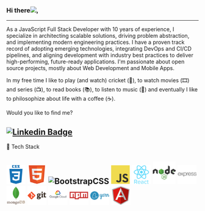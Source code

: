 ### Hi there<img src="https://raw.githubusercontent.com/MartinHeinz/MartinHeinz/master/wave.gif" width="30px">,

---
As a JavaScript Full Stack Developer with 10 years of experience, I specialize in architecting scalable solutions, driving problem abstraction, and implementing modern engineering practices. I have a proven track record of adopting emerging technologies, integrating DevOps and CI/CD pipelines, and aligning development with industry best practices to deliver high-performing, future-ready applications. I'm passionate about open source projects, mostly about Web Development and Mobile Apps.

In my free time I like to play (and watch) cricket (🏏), to watch movies (🎞️) and series (📺), to read books (📚), to listen to music (🎵) and eventually I like to philosophize about life with a coffee (☕️).

Would you like to find me?

[![Linkedin Badge](https://img.shields.io/badge/-LinkedIn-blue?style=flat-square&logo=Linkedin&logoColor=white&link=https://www.linkedin.com/in/prashanth-anem-46477291)](https://www.linkedin.com/in/prashanth-anem-46477291)
---

🧰 Tech Stack

<img src="https://github.com/devicons/devicon/blob/master/icons/css3/css3-plain-wordmark.svg" alt="CSS" width="50" height="50"/> <img src="https://github.com/devicons/devicon/blob/master/icons/html5/html5-original.svg" alt="HTML" width="50" height="50"/> <img src="https://cdn.worldvectorlogo.com/logos/bootstrap-5-1.svg" alt="BootstrapCSS" width="50" height="50"/> 
<img src="https://github.com/devicons/devicon/blob/master/icons/javascript/javascript-original.svg" alt="JavaScript" width="50" height="50"/> 
<img src="https://github.com/devicons/devicon/blob/master/icons/react/react-original-wordmark.svg" alt="ReactJS" width="50" height="50"/>
<img src="https://github.com/devicons/devicon/blob/master/icons/nodejs/nodejs-original-wordmark.svg" alt="NodeJS" width="60" height="60"/>
<img src="https://github.com/devicons/devicon/blob/master/icons/express/express-original-wordmark.svg" alt="ExpressJS" width="50" height="50"/>
<img src="https://github.com/devicons/devicon/blob/master/icons/mongodb/mongodb-original-wordmark.svg" alt="MongoDB" width="50" height="50"/>
<img src="https://github.com/devicons/devicon/blob/master/icons/git/git-original-wordmark.svg" alt="Git" width="50" height="50"/>
<img src="https://github.com/devicons/devicon/blob/master/icons/googlecloud/googlecloud-original-wordmark.svg" alt="GCP" width="50" height="50"/>
<img src="https://github.com/devicons/devicon/blob/master/icons/npm/npm-original-wordmark.svg" alt="npm" width="50" height="50"/> <img src="https://github.com/devicons/devicon/blob/master/icons/yarn/yarn-original-wordmark.svg" alt="yarn" width="50" height="50"/> 
<img src="https://github.com/devicons/devicon/blob/master/icons/angularjs/angularjs-original.svg" alt="angular" width="50" height="50"/> 
---
